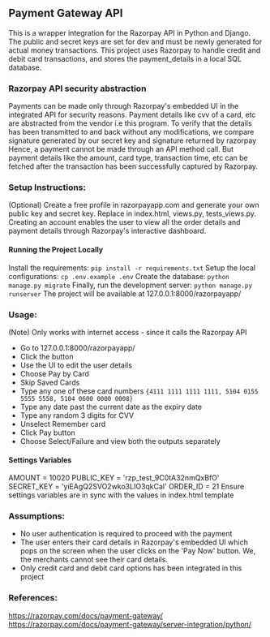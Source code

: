 ## Payment Gateway API

This is a wrapper integration for the Razorpay API in Python and Django.
The public and secret keys are set for dev and must be newly generated for actual money transactions.
This project uses Razorpay to handle credit and debit card transactions, and stores the payment_details in a local SQL database.

### Razorpay API security abstraction

Payments can be made only through Razorpay's embedded UI in the integrated API for security reasons.
Payment details like cvv of a card, etc are abstracted from the vendor i.e this program. 
To verify that the details has been transmitted to and back without any modifications, we compare signature generated by our secret key and signature returned by razorpay
Hence, a payment cannot be made through an API method call.
But payment details like the amount, card type, transaction time, etc can be fetched after the transaction has been successfully captured by Razorpay.

### Setup Instructions:

(Optional) Create a free profile in razorpayapp.com and generate your own public key and secret key. Replace in index.html, views.py, tests_views.py.
Creating an account enables the user to view all the order details and payment details through Razorpay's interactive dashboard.

#### Running the Project Locally

Install the requirements:
`pip install -r requirements.txt`
Setup the local configurations:
`cp .env.example .env`
Create the database:
`python manage.py migrate`
Finally, run the development server:
`python manage.py runserver`
The project will be available at 127.0.0.1:8000/razorpayapp/

### Usage:

(Note) Only works with internet access - since it calls the Razorpay API
* Go to 127.0.0.1:8000/razorpayapp/
* Click the button
* Use the UI to edit the user details
* Choose Pay by Card 
* Skip Saved Cards
* Type any one of these card numbers `{4111 1111 1111 1111, 5104 0155 5555 5558, 5104 0600 0000 0008}`
* Type any date past the current date as the expiry date
* Type any random 3 digits for CVV
* Unselect Remember card
* Click Pay button
* Choose Select/Failure and view both the outputs separately

#### Settings Variables
AMOUNT = 10020
PUBLIC_KEY = 'rzp_test_9C0tA32nmQxBfO'
SECRET_KEY = 'yiEAgQ2SVO2wko3LIO3qkCal'
ORDER_ID = 21
Ensure settings variables are in sync with the values in index.html template

### Assumptions:
* No user authentication is required to proceed with the payment
* The user enters their card details in Razorpay's embedded UI which pops on the screen when the user clicks on the 'Pay Now' button. We, the merchants cannot see their card details.
* Only credit card and debit card options has been integrated in this project

### References:
https://razorpay.com/docs/payment-gateway/
https://razorpay.com/docs/payment-gateway/server-integration/python/

